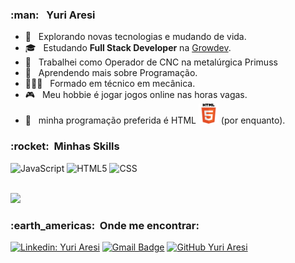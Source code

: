 <h3> :man: &nbsp; Yuri Aresi </h3>

- 🤔 &nbsp; Explorando novas tecnologias e mudando de vida.
- 🎓 &nbsp; Estudando **Full Stack Developer** na <a href="https://www.growdev.com.br/">Growdev</a>.
- 💼 &nbsp; Trabalhei como Operador de CNC na metalúrgica Primuss
- 🌱 &nbsp; Aprendendo mais sobre Programação.
- 👨🏻‍🎓 &nbsp; Formado em técnico em mecânica.
- 🎮 &nbsp; Meu hobbie é jogar jogos online nas horas vagas.
- 🤖 &nbsp; minha programação preferida é HTML <code><img height="32" src="https://raw.githubusercontent.com/github/explore/80688e429a7d4ef2fca1e82350fe8e3517d3494d/topics/html/html.png" alt="HTML5"/></code> (por enquanto).


<h3> :rocket: &nbsp;Minhas Skills </h3>

  ![JavaScript](https://img.shields.io/badge/-JavaScript-333333?style=flat&logo=javascript)
  ![HTML5](https://img.shields.io/badge/-HTML5-333333?style=flat&logo=HTML5)
  ![CSS](https://img.shields.io/badge/-CSS-333333?style=flat&logo=CSS3&logoColor=1572B6)

<br/>

<a href="https://github.com/yuriaresi">
  <img height="180em" src="https://github-readme-stats.vercel.app/api?username=yuriaresi&theme=dracula&show_icons=true" />
</a>

<br/>

<h3> :earth_americas: &nbsp;Onde me encontrar: </h3> 

[![Linkedin: Yuri Aresi](https://img.shields.io/badge/-Yuri&nbsp;Aresi-blue?style=flat-square&logo=Linkedin&logoColor=white&link=https://www.linkedin.com/in/yuri-aresi-5923ba22a/)](https://www.linkedin.com/in/yuri-aresi-5923ba22a/)
[![Gmail Badge](https://img.shields.io/badge/-yuri.aresi10@gmail.com-006bed?style=flat-square&logo=Gmail&logoColor=white&link=mailto:yuri.aresi10@gmail.com)](mailto:yuri.aresi10@gmail.com)
[![GitHub Yuri Aresi]( https://img.shields.io/github/followers/yuriaresi?label=follow&style=social)](https://github.com/yuriaresi)
